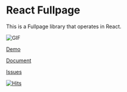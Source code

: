 # React Fullpage

This is a Fullpage library that operates in React.

![GIF](https://github.com/shinyj1991/react-fullpage/raw/main/package/public/readme-1.gif)

[Demo](https://shinyongjun.com/react-fullpage/example)

[Document](https://shinyongjun.com/react-fullpage/document)

[Issues](https://github.com/shinyj1991/react-fullpage/issues)

[![Hits](https://hits.seeyoufarm.com/api/count/incr/badge.svg?url=https%3A%2F%2Fgithub.com%2Fshinyj1991%2Freact-fullpage&count_bg=%2379C83D&title_bg=%23555555&icon=&icon_color=%23E7E7E7&title=hits&edge_flat=false)](https://hits.seeyoufarm.com)
